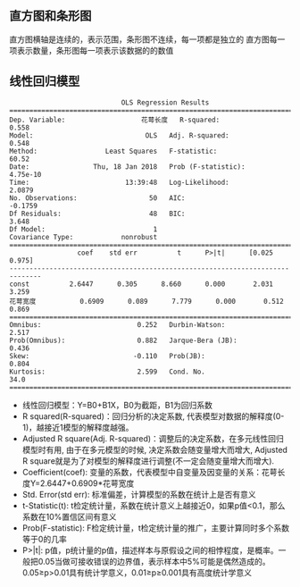 ## 直方图和条形图
直方图横轴是连续的，表示范围，条形图不连续，每一项都是独立的
直方图每一项表示数量，条形图每一项表示该数据的的数值

## 线性回归模型
```
                            OLS Regression Results                            
==============================================================================
Dep. Variable:                   花萼长度   R-squared:                       0.558
Model:                            OLS   Adj. R-squared:                  0.548
Method:                 Least Squares   F-statistic:                     60.52
Date:                Thu, 18 Jan 2018   Prob (F-statistic):           4.75e-10
Time:                        13:39:48   Log-Likelihood:                 2.0879
No. Observations:                  50   AIC:                           -0.1759
Df Residuals:                      48   BIC:                             3.648
Df Model:                           1                                         
Covariance Type:            nonrobust                                         
==============================================================================
                 coef    std err          t      P>|t|      [0.025      0.975]
------------------------------------------------------------------------------
const          2.6447      0.305      8.660      0.000       2.031       3.259
花萼宽度           0.6909      0.089      7.779      0.000       0.512       0.869
==============================================================================
Omnibus:                        0.252   Durbin-Watson:                   2.517
Prob(Omnibus):                  0.882   Jarque-Bera (JB):                0.436
Skew:                          -0.110   Prob(JB):                        0.804
Kurtosis:                       2.599   Cond. No.                         34.0
==============================================================================
```
 
* 线性回归模型：Y=B0+B1X，B0为截距，B1为回归系数
* R squared(R-squared)：回归分析的决定系数, 代表模型对数据的解释度(0-1)，越接近1模型的解释度越强。 
* Adjusted R square(Adj. R-squared)：调整后的决定系数，在多元线性回归模型时有用, 由于在多元模型的时候, 决定系数会随变量增大而增大, Adjusted R square就是为了对模型的解释度进行调整(不一定会随变量增大而增大).
* Coefficient(coef): 变量的系数，代表模型中自变量及因变量的关系：花萼长度Y=2.6447+0.6909*花萼宽度
* Std. Error(std err): 标准偏差，计算模型的系数在统计上是否有意义
* t-Statistic(t): t检定统计量，系数在统计意义上越接近0，如果p值<0.1，那么系数在10%置信区间有意义
* Prob(F-statistic): F检定统计量，t检定统计量的推广，主要计算同时多个系数等于0的几率
* P>|t|: p值，p统计量的p值，描述样本与原假设之间的相悖程度，是概率。一般把0.05当做可接收错误的边界值，表示样本中5%可能是偶然造成的。0.05≥p>0.01具有统计学意义，0.01≥p≥0.001具有高度统计学意义
